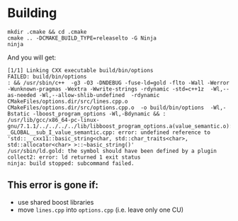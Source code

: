 Building
========

```shell
mkdir .cmake && cd .cmake
cmake .. -DCMAKE_BUILD_TYPE=releaselto -G Ninja
ninja
```

And you will get:
```
[1/1] Linking CXX executable build/bin/options
FAILED: build/bin/options
: && /usr/sbin/c++  -g3 -O3 -DNDEBUG -fuse-ld=gold -flto -Wall -Werror -Wunknown-pragmas -Wextra -Wwrite-strings -rdynamic -std=c++1z  -Wl,--as-needed -Wl,--allow-shlib-undefined  -rdynamic CMakeFiles/options.dir/src/lines.cpp.o CMakeFiles/options.dir/src/options.cpp.o  -o build/bin/options  -Wl,-Bstatic -lboost_program_options -Wl,-Bdynamic && :
/usr/lib/gcc/x86_64-pc-linux-gnu/7.1.1/../../../../lib/libboost_program_options.a(value_semantic.o):function _GLOBAL__sub_I_value_semantic.cpp: error: undefined reference to 'std::__cxx11::basic_string<char, std::char_traits<char>, std::allocator<char> >::~basic_string()'
/usr/sbin/ld.gold: the symbol should have been defined by a plugin
collect2: error: ld returned 1 exit status
ninja: build stopped: subcommand failed.
```

This error is gone if:
----------------------
- use shared boost libraries
- move `lines.cpp` into `options.cpp` (i.e. leave only one CU)
